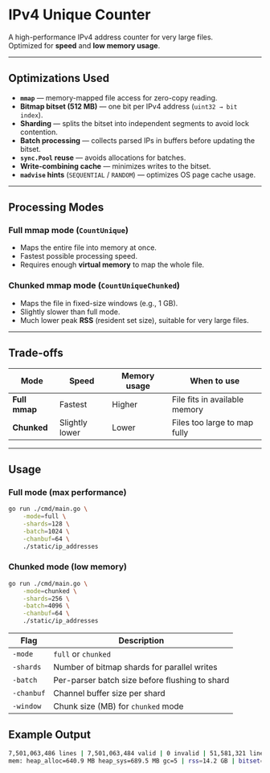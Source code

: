 # IPv4 Unique Counter

A high-performance IPv4 address counter for very large files.  
Optimized for **speed** and **low memory usage**.

---

## Optimizations Used

- **`mmap`** — memory-mapped file access for zero-copy reading.
- **Bitmap bitset (512 MB)** — one bit per IPv4 address (`uint32 → bit index`).
- **Sharding** — splits the bitset into independent segments to avoid lock contention.
- **Batch processing** — collects parsed IPs in buffers before updating the bitset.
- **`sync.Pool` reuse** — avoids allocations for batches.
- **Write-combining cache** — minimizes writes to the bitset.
- **`madvise` hints** (`SEQUENTIAL` / `RANDOM`) — optimizes OS page cache usage.

---

## Processing Modes

### **Full mmap mode** (`CountUnique`)

- Maps the entire file into memory at once.
- Fastest possible processing speed.
- Requires enough **virtual memory** to map the whole file.

### **Chunked mmap mode** (`CountUniqueChunked`)

- Maps the file in fixed-size windows (e.g., 1 GB).
- Slightly slower than full mode.
- Much lower peak **RSS** (resident set size), suitable for very large files.

---

## Trade-offs

| Mode          | Speed          | Memory usage | When to use                   |
| ------------- | -------------- | ------------ | ----------------------------- |
| **Full mmap** | Fastest        | Higher       | File fits in available memory |
| **Chunked**   | Slightly lower | Lower        | Files too large to map fully  |

---

## Usage

### Full mode (max performance)

```bash
go run ./cmd/main.go \
    -mode=full \
    -shards=128 \
    -batch=1024 \
    -chanbuf=64 \
    ./static/ip_addresses
```

### Chunked mode (low memory)

```bash
go run ./cmd/main.go \
    -mode=chunked \
    -shards=256 \
    -batch=4096 \
    -chanbuf=64 \
    ./static/ip_addresses
```

| Flag       | Description                                    |
| ---------- | ---------------------------------------------- |
| `-mode`    | `full` or `chunked`                            |
| `-shards`  | Number of bitmap shards for parallel writes    |
| `-batch`   | Per-parser batch size before flushing to shard |
| `-chanbuf` | Channel buffer size per shard                  |
| `-window`  | Chunk size (MB) for `chunked` mode             |

## Example Output

```bash
7,501,063,486 lines | 7,501,063,484 valid | 0 invalid | 51,581,321 lines/sec | 145s elapsed
mem: heap_alloc=640.9 MB heap_sys=689.5 MB gc=5 | rss=14.2 GB | bitset=512.0 MB | mmap=106.6 GB
```

